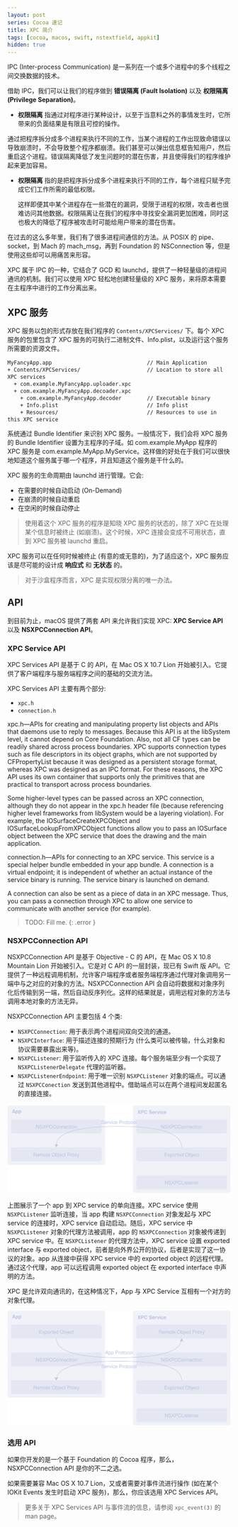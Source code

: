 ```yaml
---
layout: post
series: Cocoa 速记
title: XPC 简介
tags: [cocoa, macos, swift, nstextfield, appkit]
hidden: true
---
```


IPC (Inter-process Communication) 是一系列在一个或多个进程中的多个线程之间交换数据的技术。

借助 IPC，我们可以让我们的程序做到 **错误隔离 (Fault Isolation)** 以及 **权限隔离 (Privilege Separation)**。

- **权限隔离** 指通过对程序进行某种设计，以至于当意料之外的事情发生时，它所带来的负面结果是有限且可控的操作。

通过把程序拆分成多个进程来执行不同的工作，当某个进程的工作出现致命错误以导致崩溃时，不会导致整个程序都崩溃。我们甚至可以弹出信息框告知用户，然后重启这个进程。错误隔离降低了发生问题时的潜在伤害，并且使得我们的程序维护起来更加容易。

- **权限隔离** 指的是把程序拆分成多个进程来执行不同的工作，每个进程只赋予完成它们工作所需的最低权限。
  
  这样即便其中某个进程存在一些潜在的漏洞，受限于进程的权限，攻击者也很难访问其他数据。权限隔离让在我们的程序中寻找安全漏洞更加困难，同时这也极大的降低了程序被攻击时可能给用户带来的潜在伤害。

在过去的这么多年里，我们有了很多进程间通信的方法。从 POSIX 的 pipe、socket，到 Mach 的 mach_msg，再到 Foundation 的 NSConnection 等，但是使用这些却可以用痛苦来形容。

XPC 属于 IPC 的一种，它结合了 GCD 和 launchd，提供了一种轻量级的进程间通讯的机制。我们可以使用 XPC 轻松地创建轻量级的 XPC 服务，来将原本需要在主程序中进行的工作分离出来。

## XPC 服务

XPC 服务以包的形式存放在我们程序的 `Contents/XPCServices/` 下。每个 XPC 服务的包里包含了 XPC 服务的可执行二进制文件、Info.plist，以及运行这个服务所需要的资源文件。

```
MyFancyApp.app                              // Main Application
+ Contents/XPCServices/                     // Location to store all XPC services
  + com.example.MyFancyApp.uploader.xpc
  + com.example.MyFancyApp.decoader.xpc
    + com.example.MyFancyApp.decoder        // Executable binary
    + Info.plist                            // Info plist
    + Resources/                            // Resources to use in this XPC service
```

系统通过 Bundle Identifier 来识别 XPC 服务。一般情况下，我们会将 XPC 服务的 Bundle Identifier 设置为主程序的子域。如 com.example.MyApp 程序的 XPC 服务是 com.example.MyApp.MyService。这样做的好处在于我们可以很快地知道这个服务属于哪一个程序，并且知道这个服务是干什么的。

XPC 服务的生命周期由 launchd 进行管理。它会:

  - 在需要的时候自动启动 (On-Demand)
  - 在崩溃的时候自动重启
  - 在空闲的时候自动停止

> 使用着这个 XPC 服务的程序是知晓 XPC 服务的状态的，除了 XPC 在处理某个信息时被终止 (如崩溃)。这个时候，XPC 连接会变成不可用状态，直到 XPC 服务被 launchd 重启。

XPC 服务可以在任何时候被终止 (有意的或无意的)，为了适应这个，XPC 服务应该是尽可能的设计成 **响应式** 和 **无状态** 的。

> 对于沙盒程序而言，XPC 是实现权限分离的唯一办法。

## API

到目前为止，macOS 提供了两套 API 来允许我们实现 XPC: **XPC Service API** 以及 **NSXPCConnection API**。

### XPC Service API

XPC Services API 是基于 C 的 API，在 Mac OS X 10.7 Lion 开始被引入。它提供了客户端程序与服务端程序之间的基础的交流方法。

XPC Services API 主要有两个部分:

- `xpc.h`
- `connection.h`

xpc.h—APIs for creating and manipulating property list objects and APIs that daemons use to reply to messages.
Because this API is at the libSystem level, it cannot depend on Core Foundation. Also, not all CF types can be readily shared across process boundaries. XPC supports connection types such as file descriptors in its object graphs, which are not supported by CFPropertyList because it was designed as a persistent storage format, whereas XPC was designed as an IPC format. For these reasons, the XPC API uses its own container that supports only the primitives that are practical to transport across process boundaries.

Some higher-level types can be passed across an XPC connection, although they do not appear in the xpc.h header file (because referencing higher level frameworks from libSystem would be a layering violation). For example, the IOSurfaceCreateXPCObject and IOSurfaceLookupFromXPCObject functions allow you to pass an IOSurface object between the XPC service that does the drawing and the main application.

connection.h—APIs for connecting to an XPC service. This service is a special helper bundle embedded in your app bundle.
A connection is a virtual endpoint; it is independent of whether an actual instance of the service binary is running. The service binary is launched on demand.

A connection can also be sent as a piece of data in an XPC message. Thus, you can pass a connection through XPC to allow one service to communicate with another service (for example).

> TODO: Fill me.
{: .error }

### NSXPCConnection API

NSXPCConnection API 是基于 Objective - C 的 API，在 Mac OS X 10.8 Mountain Lion 开始被引入。它是对 C API 的一层封装，现已有 Swift 版 API。它提供了一种远程调用机制，允许客户端程序或者服务端程序通过代理对象调用另一端中与之对应的对象的方法。NSXPCConnection API 会自动将数据和对象序列化后传输到另一端，然后自动反序列化。这样的结果就是，调用远程对象的方法与调用本地对象的方法无异。

NSXPCConnection API 主要包括 4 个类:

- `NSXPCConnection`: 用于表示两个进程间双向交流的通道。
- `NSXPCInterface`: 用于描述连接的预期行为 (什么类可以被传输，什么对象和协议需要暴露出来等)。
- `NSXPCListener`: 用于监听传入的 XPC 连接。每个服务端至少有一个实现了 `NSXPCListenerDelegate` 代理的监听器。
- `NSXPCListenerEndpoint`: 用于唯一识别 `NSXPCListener` 对象的端点。可以通过 `NSXPCConection` 发送到其他进程中。借助端点可以在两个进程间发起匿名的直接连接。

![](/assets/img/19042301.svg)

上图展示了一个 app 到 XPC service 的单向连接。XPC service 使用 `NSXPCListener` 监听连接，当 app 构建 `NSXPCConnection` 对象发起与 XPC service 的连接时，XPC service 自动启动。随后，XPC service 中 `NSXPCListener` 对象的代理方法被调用，app 的 `NSXPCConnection` 对象被传递到 XPC service 中。在 `NSXPCListener` 的代理方法中，XPC service 设置 exported interface 与 exported object，前者是向外界公开的协议，后者是实现了这一协议的对象。app 从连接中获得 XPC service 中的 exported object 的远程代理。通过这个代理，app 可以远程调用 exported object 在 exported interface 中声明的方法。

XPC 是允许双向通讯的，在这种情况下，App 与 XPC Service 互相有一个对方的对象代理。

![](/assets/img/19042302.svg)

### 选用 API

如果你开发的是一个基于 Foundation 的 Cocoa 程序，那么，NSXPCConnection API 是你的不二之选。

如果需要兼容 Mac OS X 10.7 Lion，又或者需要对事件流进行操作 (如在某个 IOKit Events 发生时启动 XPC 服务)，那么，你应该选用 XPC Services API。

> 更多关于 XPC Services API 与事件流的信息，请参阅 `xpc_event(3)` 的 man page。